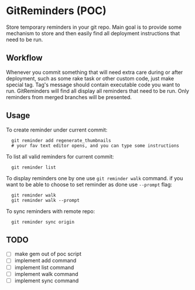 GitReminders (POC)
=============

Store temporary reminders in your git repo. Main goal is to provide some mechanism to store and then easily find all deployment instructions that need to be run.

Workflow
---------

Whenever you commit something that will need extra care during or after deployment, such as some rake task or other custom code, just make special tag. Tag's message should contain executable code you want to run.
GitReminders will find all display all reminders that need to be run. Only reminders from merged branches will be presented.

Usage
---------
To create reminder under current commit:

```
  git reminder add regenerate_thumbnails
  # your fav text editor opens, and you can type some instructions
```

To list all valid reminders for current commit:

```
  git reminder list
```

To display reminders one by one use `git reminder walk` command. if you want to be able to choose to set reminder as done use `--prompt` flag:

```
  git reminder walk
  git reminder walk --prompt
```

To sync reminders with remote repo:

```
  git reminder sync origin
```

TODO
---------
- [ ] make gem out of poc script
- [ ] implement add command
- [ ] implement list command
- [ ] implement walk command
- [ ] implement sync command